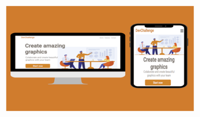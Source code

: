 <div align="center">
  <img src="https://github.com/Lucas-Pinto-Martins/meus-projetos/blob/main/devchallenge/assets/dev-challenge.png">
 </div>

